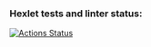 ### Hexlet tests and linter status:
[![Actions Status](https://github.com/Zenjo93/layout-designer-project-lvl2/workflows/hexlet-check/badge.svg)](https://github.com/Zenjo93/layout-designer-project-lvl2/actions)